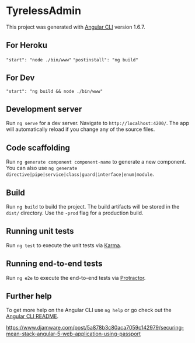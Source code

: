 # TyrelessAdmin

This project was generated with [Angular CLI](https://github.com/angular/angular-cli) version 1.6.7.

## For Heroku
`"start": "node ./bin/www"`
`"postinstall": "ng build"`

## For Dev
`"start": "ng build && node ./bin/www"`

## Development server

Run `ng serve` for a dev server. Navigate to `http://localhost:4200/`. The app will automatically reload if you change any of the source files.

## Code scaffolding

Run `ng generate component component-name` to generate a new component. You can also use `ng generate directive|pipe|service|class|guard|interface|enum|module`.

## Build

Run `ng build` to build the project. The build artifacts will be stored in the `dist/` directory. Use the `-prod` flag for a production build.

## Running unit tests

Run `ng test` to execute the unit tests via [Karma](https://karma-runner.github.io).

## Running end-to-end tests

Run `ng e2e` to execute the end-to-end tests via [Protractor](http://www.protractortest.org/).

## Further help

To get more help on the Angular CLI use `ng help` or go check out the [Angular CLI README](https://github.com/angular/angular-cli/blob/master/README.md).

https://www.djamware.com/post/5a878b3c80aca7059c142979/securing-mean-stack-angular-5-web-application-using-passport